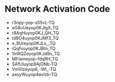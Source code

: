 # Network Activation Code
* r3npy-yop-s55vL-TQ
* eG8uUeyop0KJlgX_TQ
* r8AqHuyop0KJ_QH_TQ
* td8O4uyop0KJMf3_TQ
* e_9Ureyop0KJLv__TQ
* iQqfvuyop0KJBtn_TQ
* 1mRQZeyop0KJd9n_TQ
* MFlameyop-fdqRH_TQ
* SAfUluyop9AjONb-TQ
* VmVlzeyop6_-Wt_-TQ
* axoyWuyop4evlzb-TQ